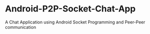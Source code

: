# Android-P2P-Socket-Chat-App
A Chat Application using Android Socket Programming and Peer-Peer communication
